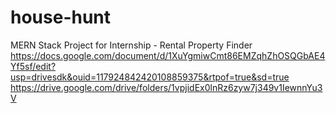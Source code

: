 # house-hunt
MERN Stack Project for Internship - Rental Property Finder
https://docs.google.com/document/d/1XuYgmiwCmt86EMZqhZhOSQGbAE4Yf5sf/edit?usp=drivesdk&ouid=117924842420108859375&rtpof=true&sd=true
https://drive.google.com/drive/folders/1vpjidEx0lnRz6zyw7j349v1IewnnYu3V

